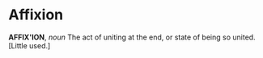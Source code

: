 # Affixion

**AFFIX'ION**, _noun_ The act of uniting at the end, or state of being so united. \[Little used.\]